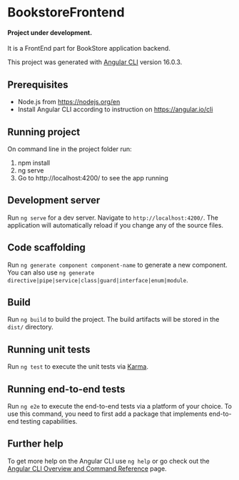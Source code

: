 # BookstoreFrontend

#### Project under development. 

It is a FrontEnd part for BookStore application backend.

This project was generated with [Angular CLI](https://github.com/angular/angular-cli) version 16.0.3.


## Prerequisites

- Node.js from https://nodejs.org/en
- Install Angular CLI according to instruction on https://angular.io/cli

## Running project 

On command line in the project folder run:
1. npm install
2. ng serve
3. Go to http://localhost:4200/ to see the app running

## Development server

Run `ng serve` for a dev server. Navigate to `http://localhost:4200/`. The application will automatically reload if you change any of the source files.

## Code scaffolding

Run `ng generate component component-name` to generate a new component. You can also use `ng generate directive|pipe|service|class|guard|interface|enum|module`.

## Build

Run `ng build` to build the project. The build artifacts will be stored in the `dist/` directory.

## Running unit tests

Run `ng test` to execute the unit tests via [Karma](https://karma-runner.github.io).

## Running end-to-end tests

Run `ng e2e` to execute the end-to-end tests via a platform of your choice. To use this command, you need to first add a package that implements end-to-end testing capabilities.

## Further help

To get more help on the Angular CLI use `ng help` or go check out the [Angular CLI Overview and Command Reference](https://angular.io/cli) page.
